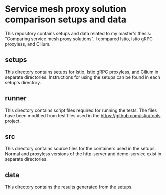 # Service mesh proxy solution comparison setups and data

This repository contains setups and data related to my master's thesis: "Comparing service mesh proxy solutions". I compared Istio, Istio gRPC proxyless, and Cilium.

## setups

This directory contains setups for Istio, Istio gRPC proxyless, and Cilium in separate directories. Instructions for using the setups can be found in each setup's directory.

## runner

This directory contains script files required for running the tests. The files have been modified from test files used in the https://github.com/istio/tools project.

## src

This directory contains source files for the containers used in the setups. Normal and proxyless versions of the http-server and demo-service exist in separate directories.

## data

This directory contains the results generated from the setups.
